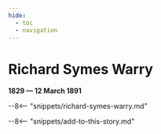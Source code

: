 ```yaml
---
hide:
  - toc
  - navigation 
---
```


# Richard Symes Warry

**1829 — 12 March 1891**

--8<-- "snippets/richard-symes-warry.md"

--8<-- "snippets/add-to-this-story.md"